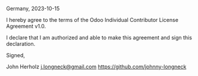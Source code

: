 Germany, 2023-10-15

I hereby agree to the terms of the Odoo Individual Contributor License
Agreement v1.0.

I declare that I am authorized and able to make this agreement and sign this
declaration.

Signed,

John Herholz j.longneck@gmail.com https://github.com/johnny-longneck
